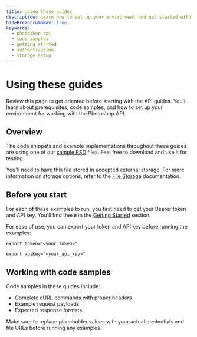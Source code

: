 ```yaml
---
title: Using these guides
description: Learn how to set up your environment and get started with the Photoshop API guides and code samples
hideBreadcrumbNav: true
keywords:
  - photoshop api
  - code samples
  - getting started
  - authentication
  - storage setup
---
```


# Using these guides

Review this page to get oriented before starting with the API guides. You'll learn about prerequisites, code samples, and how to set up your environment for working with the Photoshop API.

## Overview

The code snippets and example implementations throughout these guides are using one of our [sample PSD][4] files. Feel free to download and use it for testing.

You'll need to have this file stored in accepted external storage. For more information on storage options, refer to the [File Storage][3] documentation.

## Before you start

For each of these examples to run, you first need to get your Bearer token and API key. You'll find these in the [Getting Started][2] section.

For ease of use, you can export your token and API key before running the examples:

```shell
export token="<your_token>"
```

```shell
export apiKey="<your_api_key>"
```

## Working with code samples

Code samples in these guides include:

- Complete cURL commands with proper headers
- Example request payloads
- Expected response formats

Make sure to replace placeholder values with your actual credentials and file URLs before running any examples.

<!-- Links -->
[2]: ../getting_started/
[3]: ../getting_started/storage_solutions/
[4]: https://github.com/AdobeDocs/cis-photoshop-api-docs/blob/main/sample_files/Example.psd
